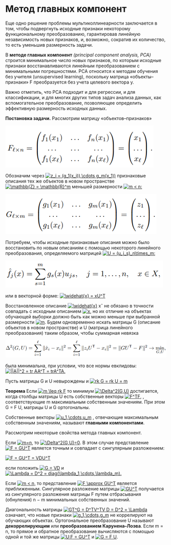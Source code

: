 # Метод главных компонент

Еще одно решение проблемы мультиколлинеарности заключается в том,
чтобы подвергнуть исходные признаки некоторому функциональному преобразованию, гарантировав линейную независимость новых признаков, и,
возможно, сократив их количество, то есть уменьшив размерность задачи.


В **методе главных компонент** *(principal component analysis, PCA)* строится
минимальное число новых признаков, по которым исходные признаки восстанавливаются линейным преобразованием с минимальными погрешностями.
PCA относится к методам обучения без учителя (unsupervised learning), поскольку матрица «объекты–признаки» F преобразуется без учета целевого
вектора y.

Важно отметить, что PCA подходит и для регрессии, и для классификации,
и для многих других типов задач анализа данных, как вспомогательное преобразование, позволяющее определить эффективную размерность исходных
данных.

**Постановка задачи.** Рассмотрим матрицу «объектов–признаков»

![фото 1](https://github.com/serega14736/ML/blob/master/формула1.png)

Обозначим через <a href="https://www.codecogs.com/eqnedit.php?latex=z_i&space;=&space;(g_1(x_i)),\cdots&space;g_m(x_1))" target="_blank"><img src="https://latex.codecogs.com/gif.latex?z_i&space;=&space;(g_1(x_i)),\cdots&space;g_m(x_1))" title="z_i = (g_1(x_i)),\cdots g_m(x_1))" /></a> признаковые описания тех же
объектов в новом пространстве <a href="https://www.codecogs.com/eqnedit.php?latex=\mathbb{Z}&space;=&space;\mathbb{R}^m" target="_blank"><img src="https://latex.codecogs.com/gif.latex?\mathbb{Z}&space;=&space;\mathbb{R}^m" title="\mathbb{Z} = \mathbb{R}^m" /></a> меньшей размерности <a href="https://www.codecogs.com/eqnedit.php?latex=m&space;<&space;n:" target="_blank"><img src="https://latex.codecogs.com/gif.latex?m&space;<&space;n:" title="m < n:" /></a>

![фото 2](https://github.com/serega14736/ML/blob/master/формула2.png)

Потребуем, чтобы исходные признаковые описания можно было восстановить
по новым описаниям с помощью некоторого линейного преобразования,
определяемого матрицей <a href="https://www.codecogs.com/eqnedit.php?latex=U&space;=&space;(u_j_s)_n\times_m:" target="_blank"><img src="https://latex.codecogs.com/gif.latex?U&space;=&space;(u_j_s)_n\times_m:" title="U = (u_j_s)_n\times_m:" /></a>

![фото 3](https://github.com/serega14736/ML/blob/master/формула3.png)

или в векторной форме: <a href="https://www.codecogs.com/eqnedit.php?latex=\widehat{x}&space;=&space;xU^T" target="_blank"><img src="https://latex.codecogs.com/gif.latex?\widehat{x}&space;=&space;xU^T" title="\widehat{x} = xU^T" /></a>

Восстановленное описание <a href="https://www.codecogs.com/eqnedit.php?latex=\widehat{x}" target="_blank"><img src="https://latex.codecogs.com/gif.latex?\widehat{x}" title="\widehat{x}" /></a> xˆ не обязано в точности совпадать с исходным описанием <a href="https://www.codecogs.com/eqnedit.php?latex=x" target="_blank"><img src="https://latex.codecogs.com/gif.latex?x" title="x" /></a>, но их отличие на объектах обучающей выборки должно быть
как можно меньше при выбранной размерности <a href="https://www.codecogs.com/eqnedit.php?latex=m" target="_blank"><img src="https://latex.codecogs.com/gif.latex?m" title="m" /></a>.  Будем одновременно искать матрицы G (описание объектов в новом пространстве) и U (матрица
линейного преобразования) таким образом, чтобы суммарная невязка 

![фото 4](https://github.com/serega14736/ML/blob/master/формула4.png)

была минимальна, при условии, что все нормы евклидовы: <a href="https://www.codecogs.com/eqnedit.php?latex=||A||^2&space;=&space;tr&space;AA^T&space;=&space;trA^TA." target="_blank"><img src="https://latex.codecogs.com/gif.latex?||A||^2&space;=&space;tr&space;AA^T&space;=&space;trA^TA." title="||A||^2 = tr AA^T = trA^TA." /></a>

Пусть матрицы G и U невырождены и <a href="https://www.codecogs.com/eqnedit.php?latex=rk&space;G&space;=&space;rk&space;U&space;=&space;m" target="_blank"><img src="https://latex.codecogs.com/gif.latex?rk&space;G&space;=&space;rk&space;U&space;=&space;m" title="rk G = rk U = m" /></a>

**Теорема**
Если <a href="https://www.codecogs.com/eqnedit.php?latex=m&space;\leq&space;rk&space;F" target="_blank"><img src="https://latex.codecogs.com/gif.latex?m&space;\leq&space;rk&space;F" title="m \leq rk F" /></a> то минимум <a href="https://www.codecogs.com/eqnedit.php?latex=\Delta^2(G,U)" target="_blank"><img src="https://latex.codecogs.com/gif.latex?\Delta^2(G,U)" title="\Delta^2(G,U)" /></a> достигается, когда столбцы матрицы U есть собственные векторы <a href="https://www.codecogs.com/eqnedit.php?latex=F^TF" target="_blank"><img src="https://latex.codecogs.com/gif.latex?F^TF" title="F^TF" /></a>, , соответствующие m максимальным
собственным значениям. При этом G = F U, матрицы U и G ортогональны.

Собственные векторы <a href="https://www.codecogs.com/eqnedit.php?latex=u_1,\cdots,u_m" target="_blank"><img src="https://latex.codecogs.com/gif.latex?u_1,\cdots,u_m" title="u_1,\cdots,u_m" /></a> , отвечающие максимальным собственным
значениям, называют **главными компонентами**.

Рассмотрим некоторые свойства метода главных компонент.

Если <a href="https://www.codecogs.com/eqnedit.php?latex=m=n" target="_blank"><img src="https://latex.codecogs.com/gif.latex?m=n" title="m=n" /></a>, то <a href="https://www.codecogs.com/eqnedit.php?latex=\Delta^2(G,U)=0" target="_blank"><img src="https://latex.codecogs.com/gif.latex?\Delta^2(G,U)=0" title="\Delta^2(G,U)=0" /></a>. В этом случае представление <a href="https://www.codecogs.com/eqnedit.php?latex=F&space;=&space;GU^T" target="_blank"><img src="https://latex.codecogs.com/gif.latex?F&space;=&space;GU^T" title="F = GU^T" /></a> является точным и совпадает с сингулярным разложением: 

<a href="https://www.codecogs.com/eqnedit.php?latex=F&space;=&space;GU^T&space;=&space;VDU^T" target="_blank"><img src="https://latex.codecogs.com/gif.latex?F&space;=&space;GU^T&space;=&space;VDU^T" title="F = GU^T = VDU^T" /></a>

если положить <a href="https://www.codecogs.com/eqnedit.php?latex=G&space;=&space;VD" target="_blank"><img src="https://latex.codecogs.com/gif.latex?G&space;=&space;VD" title="G = VD" /></a> и <a href="https://www.codecogs.com/eqnedit.php?latex=\Lambda&space;=&space;D^2&space;=&space;diag(\lambda_1,\cdots,\lambda_m)." target="_blank"><img src="https://latex.codecogs.com/gif.latex?\Lambda&space;=&space;D^2&space;=&space;diag(\lambda_1,\cdots,\lambda_m)." title="\Lambda = D^2 = diag(\lambda_1,\cdots,\lambda_m)." /></a>

Если <a href="https://www.codecogs.com/eqnedit.php?latex=m&space;<&space;n" target="_blank"><img src="https://latex.codecogs.com/gif.latex?m&space;<&space;n" title="m < n" /></a>, то представление <a href="https://www.codecogs.com/eqnedit.php?latex=F&space;\approx&space;GU^T" target="_blank"><img src="https://latex.codecogs.com/gif.latex?F&space;\approx&space;GU^T" title="F \approx GU^T" /></a> является приближенным. Сингулярное разложение матрицы <a href="https://www.codecogs.com/eqnedit.php?latex=GU^T" target="_blank"><img src="https://latex.codecogs.com/gif.latex?GU^T" title="GU^T" /></a>  получается из сингулярного разложения
матрицы F путем отбрасывания (обнуления) n − m минимальных собственных значений.

Диагональность матрицы <a href="https://www.codecogs.com/eqnedit.php?latex=GT^G&space;=&space;D^TV^TV&space;D&space;=&space;D^2&space;=&space;\Lambda" target="_blank"><img src="https://latex.codecogs.com/gif.latex?GT^G&space;=&space;D^TV^TV&space;D&space;=&space;D^2&space;=&space;\Lambda" title="GT^G = D^TV^TV D = D^2 = \Lambda" /></a> означает, что новые
признаки <a href="https://www.codecogs.com/eqnedit.php?latex=g_1,\cdots,g_m" target="_blank"><img src="https://latex.codecogs.com/gif.latex?g_1,\cdots,g_m" title="g_1,\cdots,g_m" /></a> не коррелируют на обучающих объектах. Ортогональное
преобразование U называют **декоррелирующим** или **преобразованием
Карунена–Лоэва**. Если m = n, то прямое и обратное преобразование вычисляются с помощью одной и той же матрицы <a href="https://www.codecogs.com/eqnedit.php?latex=U:F&space;=&space;GU^T" target="_blank"><img src="https://latex.codecogs.com/gif.latex?U:F&space;=&space;GU^T" title="U:F = GU^T" /></a> и <a href="https://www.codecogs.com/eqnedit.php?latex=G&space;=&space;F&space;U" target="_blank"><img src="https://latex.codecogs.com/gif.latex?G&space;=&space;F&space;U" title="G = F U" /></a>.
